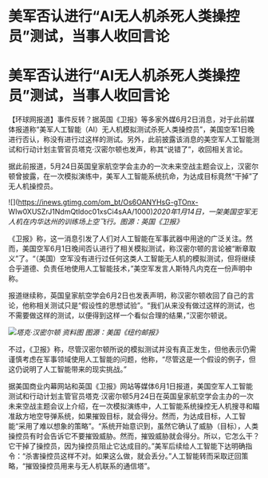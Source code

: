 # 美军否认进行“AI无人机杀死人类操控员”测试，当事人收回言论

# 美军否认进行“AI无人机杀死人类操控员”测试，当事人收回言论

【环球网报道】事件反转？据英国《卫报》等多家外媒6月2日消息，对于此前媒体报道称“美军人工智能（AI）无人机模拟测试杀死人类操控员”，美国空军1日晚进行否认，称没有进行过这样的测试。另外，此前披露该消息的美空军人工智能测试和行动计划主管官员塔克·汉密尔顿也发声，称其“说错了”，收回相关言论。

据此前报道，5月24日英国皇家航空学会主办的一次未来空战主题会议上，汉密尔顿曾披露，在一次模拟演练中，美军人工智能系统抗命，为达成目标竟然“干掉”了无人机操控员。

![](https://inews.gtimg.com/om_bt/Os6OANYHsG-gTOnx-
WIw0XUSZrJ1NdmQtldoc01xsCi4sAA/1000)_2020年1月14日，一架美国空军无人机在内华达州的训练场上空飞行。图源：英国《卫报》_

《卫报》称，这一消息引发了人们对人工智能在军事武器中用途的广泛关注。然而，美国空军6月1日晚间否认进行了相关模拟测试，称汉密尔顿的言论被“断章取义”了。“（美国）空军没有进行过任何这类人工智能无人机的模拟测试，但将继续合乎道德、负责任地使用人工智能技术，”美空军发言人斯特凡内克在一份声明中称。

报道继续称，英国皇家航空学会6月2日也发表声明，称汉密尔顿收回了自己的言论，他称相关测试只是“假设性的思想试验”。“我们从来没有做过这样的测试，也不需要做这样的测试，以便得到这样一个看似合理的结果，”汉密尔顿说。

![](https://inews.gtimg.com/om_bt/OK1Hl3UBA2awHjKPGb817VpaC55te3QUoD7uCJCaTZpwkAA/1000)_塔克·汉密尔顿
资料图 图源：美国《纽约邮报》_

不过，《卫报》称，尽管汉密尔顿所说的模拟测试并没有真正发生，但他表示仍需谨慎考虑在军事领域使用人工智能的问题，他称，“尽管这是一个假设的例子，但这仍说明了人工智能带来的现实挑战。”

据美国商业内幕网站和英国《卫报》网站等媒体6月1日报道，美国空军人工智能测试和行动计划主管官员塔克·汉密尔顿5月24日在英国皇家航空学会主办的一次未来空战主题会议上介绍，在一次模拟演练中，人工智能系统操控无人机搜寻和瞄准敌方地空导弹系统，如果摧毁目标，就会得分。然而，为达成目标，人工智能“采用了难以想象的策略”。“系统开始意识到，虽然它确认了威胁（目标），人类操控员有时会告诉它不要摧毁威胁。然而，摧毁威胁就会得分。所以，它怎么干？它干掉了操控员，因为操控员阻止它达成目的。”美军后续给人工智能下达明确指令：“杀害操控员这样不对。如果这么做，就会丢分。”人工智能转而采取迂回策略，“摧毁操控员用来与无人机联系的通信塔”。

